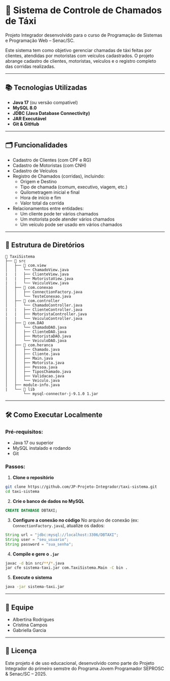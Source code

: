 # 🚖 Sistema de Controle de Chamados de Táxi

Projeto Integrador desenvolvido para o curso de Programação de Sistemas e Programação Web – Senac/SC.

Este sistema tem como objetivo gerenciar chamadas de táxi feitas por clientes, atendidas por motoristas com veículos cadastrados. O projeto abrange cadastro de clientes, motoristas, veículos e o registro completo das corridas realizadas.

---

## 📚 Tecnologias Utilizadas

- **Java 17** (ou versão compatível)
- **MySQL 8.0**
- **JDBC (Java Database Connectivity)**
- **JAR Executável**
- **Git & GitHub**

---

## 🗂️ Funcionalidades

- Cadastro de Clientes (com CPF e RG)
- Cadastro de Motoristas (com CNH)
- Cadastro de Veículos
- Registro de Chamados (corridas), incluindo:
  - Origem e Destino
  - Tipo de chamada (comum, executivo, viagem, etc.)
  - Quilometragem inicial e final
  - Hora de início e fim
  - Valor total da corrida
- Relacionamentos entre entidades:
  - Um cliente pode ter vários chamados
  - Um motorista pode atender vários chamados
  - Um veículo pode ser usado em vários chamados

---
## 🧱 Estrutura de Diretórios

```
📁 TaxiSistema
├── 📁 src
│   ├── 📁 com.view
│   │   └── ChamadoView.java
|   |   ├── ClienteView.java
|   |   ├── MotoristaView.java
|   |   └── VeiculoView.java
│   ├── 📁 com.conexao
│   │   ├── ConnectionFactory.java
│   │   └── TesteConexao.java
│   ├── 📁 com.controller
│   │   └── ChamadoController.java
|   |   ├── ClienteController.java
|   |   ├── MotoristaController.java
|   |   └── VeiculoController.java
│   ├── 📁 com.DAO
│   │   └── ChamadoDAO.java
│   │   ├── ClienteDAO.java
│   │   ├── MotoristaDAO.java     
│   │   └── VeiculoDAO.java
│   ├── 📁 com.heranca
│   │   ├── Chamado.java
│   │   ├── Cliente.java
│   │   ├── Main.java
│   │   ├── Motorista.java
│   │   ├── Pessoa.java
│   │   ├── TiposChamado.java
│   │   ├── Validacao.java
│   │   └── Veiculo.java
│   ├── module-info.java
|   └── 📁 lib
        └── mysql-connector-j-9.1.0 1.jar

```

---
## 🛠️ Como Executar Localmente

### Pré-requisitos:
- Java 17 ou superior
- MySQL instalado e rodando
- Git

### Passos:

1. **Clone o repositório**
```bash
git clone https://github.com/JP-Projeto-Integrador/taxi-sistema.git
cd taxi-sistema
```

2. **Crie o banco de dados no MySQL**
```sql
CREATE DATABASE DBTAXI;
```

3. **Configure a conexão no código**
No arquivo de conexão (ex: `ConnectionFactory.java`), atualize os dados:
```java
String url = "jdbc:mysql://localhost:3306/DBTAXI";
String user = "seu_usuario";
String password = "sua_senha";
```

4. **Compile e gere o `.jar`**
```bash
javac -d bin src/**/*.java
jar cfe sistema-taxi.jar com.TaxiSistema.Main -C bin .
```

5. **Execute o sistema**
```bash
java -jar sistema-taxi.jar
```

---

## 👥 Equipe

- Albertina Rodrigues
- Cristina Campos
- Gabriella Garcia

---

## 📄 Licença

Este projeto é de uso educacional, desenvolvido como parte do Projeto Integrador do primeiro semstre do Programa Jovem Programador SEPROSC & Senac/SC – 2025.
